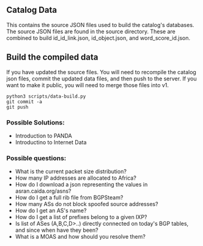 ## Catalog Data
This contains the source JSON files used to build the catalog's databases.
The source JSON files are found in the source directory.  These are combined 
to build id_id_link.json, id_object.json, and word_score_id.json. 


## Build the compiled data
If you have updated the source files.  You will need to recompile the catalog json files, commit
the updated data files, and then push to the server.  If you want to make it public, you will need
to merge those files into v1. 
~~~
python3 scripts/data-build.py
git commit -a 
git push
~~~

### Possible Solutions:
- Introduction to PANDA
- Introductino to Internet Data

### Possible questions:
- What is the current packet size distribution? 
- How many IP addresses are allocated to Africa? 
- How do I download a json representing the values in asran.caida.org/asns?
- How do I get a full rib file from BGPSteam?
- How many ASs do not block spoofed source addresses?
- How do I get an AS's name?
- How do I get a list of prefixes belong to a given IXP?
- Is list of ASes (A,B,C,D>..) directly connected on today's BGP tables, and since when have they been?
- What is a MOAS and how should you resolve them?
